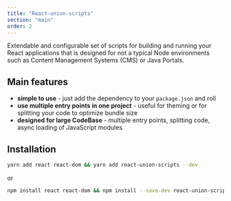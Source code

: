 ```yaml
---
title: "React-union-scripts"
section: "main"
order: 2
---
```


Extendable and configurable set of scripts for building and running your React applications that is designed for not a typical Node environments such as Content Management Systems (CMS) or Java Portals.

## Main features

- **simple to use** - just add the dependency to your `package.json` and roll
- **use multiple entry points in one project** - useful for theming or for splitting your code to optimize bundle size
- **designed for large CodeBase** - multiple entry points, splitting code, async loading of JavaScript modules

## Installation

```sh
yarn add react react-dom && yarn add react-union-scripts --dev
```

or

```sh
npm install react react-dom && npm install --save-dev react-union-scripts
```
